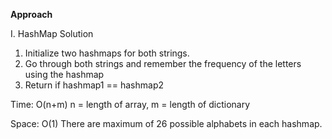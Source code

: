 **Approach**

I. HashMap Solution
1. Initialize two hashmaps for both strings.
2. Go through both strings and remember the frequency of the letters using the hashmap
3. Return if hashmap1 == hashmap2

Time: O(n+m) n = length of array, m = length of dictionary


Space: O(1) There are maximum of 26 possible alphabets in each hashmap.
